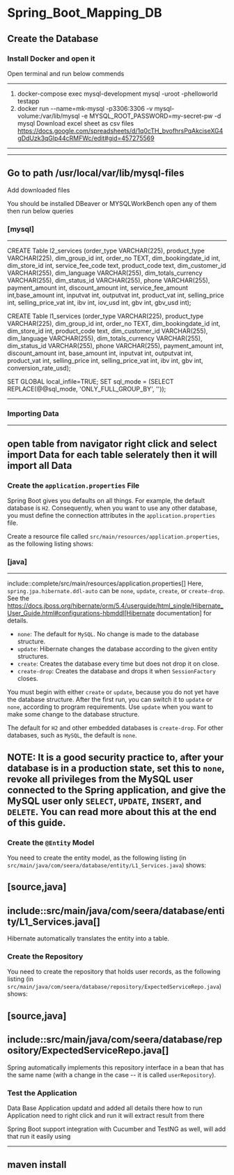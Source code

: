 # Spring_Boot_Mapping_DB

## Create the Database

### **Install Docker and open it**
Open terminal and run below commends

----
1. docker-compose exec  mysql-development mysql -uroot -phelloworld testapp
2. docker run --name=mk-mysql -p3306:3306 -v mysql-volume:/var/lib/mysql -e MYSQL_ROOT_PASSWORD=my-secret-pw -d mysql
Download excel sheet as csv files https://docs.google.com/spreadsheets/d/1q0cTH_bvofhrsPqAkciseXG4gDdUzk3qGlp44cRMFWc/edit#gid=457275569
----

----
Go to path 
/usr/local/var/lib/mysql-files
----
Add downloaded files

You should be installed DBeaver or MYSQLWorkBench
open any of them then run below queries

### [mysql]
----
CREATE Table l2_services (order_type VARCHAR(225), product_type VARCHAR(225), dim_group_id int, order_no TEXT, dim_bookingdate_id int, dim_store_id int, service_fee_code text, product_code text, dim_customer_id VARCHAR(255),	dim_language VARCHAR(255),	dim_totals_currency VARCHAR(255), dim_status_id VARCHAR(255), phone VARCHAR(255),	payment_amount int,	discount_amount int,	service_fee_amount int,base_amount int,	inputvat int,	outputvat int,	product_vat	int, selling_price	int, selling_price_vat	int, ibv int, iov_usd int, gbv int, gbv_usd int);

CREATE Table l1_services (order_type VARCHAR(225), product_type VARCHAR(225), dim_group_id int, order_no TEXT, dim_bookingdate_id int, dim_store_id int,  product_code text, dim_customer_id VARCHAR(255),	dim_language VARCHAR(255),	dim_totals_currency VARCHAR(255), dim_status_id VARCHAR(255), phone VARCHAR(255),	payment_amount int,	discount_amount int,	base_amount int,	inputvat int,	outputvat int,	product_vat	int, selling_price	int, selling_price_vat	int, ibv int, gbv int, conversion_rate_usd);

SET GLOBAL local_infile=TRUE;
SET sql_mode = (SELECT REPLACE(@@sql_mode, 'ONLY_FULL_GROUP_BY', ''));

----

### Importing Data
----
open table from navigator right click and select import Data for each table selerately then it will import all Data
----



### Create the `application.properties` File

Spring Boot gives you defaults on all things. For example, the default database is `H2`.
Consequently, when you want to use any other database, you must define the connection
attributes in the `application.properties` file.

Create a resource file called `src/main/resources/application.properties`, as the
following listing shows:


### [java]
----
include::complete/src/main/resources/application.properties[]
Here, `spring.jpa.hibernate.ddl-auto` can be `none`, `update`, `create`, or `create-drop`.
See the https://docs.jboss.org/hibernate/orm/5.4/userguide/html_single/Hibernate_User_Guide.html#configurations-hbmddl[Hibernate documentation] for details.

* `none`: The default for `MySQL`. No change is made to the database structure.
* `update`: Hibernate changes the database according to the given entity structures.
* `create`: Creates the database every time but does not drop it on close.
* `create-drop`: Creates the database and drops it when `SessionFactory` closes.

You must begin with either `create` or `update`, because you do not yet have the database
structure. After the first run, you can switch it to `update` or `none`, according to
program requirements. Use `update` when you want to make some change to the database
structure.

The default for `H2` and other embedded databases is `create-drop`. For other databases,
such as `MySQL`, the default is `none`.

NOTE: It is a good security practice to, after your database is in a production state, set
this to `none`, revoke all privileges from the MySQL user connected to the Spring
application, and give the MySQL user only `SELECT`, `UPDATE`, `INSERT`, and `DELETE`. You
can read more about this at the end of this guide.
----

### Create the `@Entity` Model

You need to create the entity model, as the following listing
(in `src/main/java/com/seera/database/entity/L1_Services.java`) shows:


[source,java]
----
include::src/main/java/com/seera/database/entity/L1_Services.java[]
----


Hibernate automatically translates the entity into a table.

### Create the Repository

You need to create the repository that holds user records, as the following listing
(in `src/main/java/com/seera/database/repository/ExpectedServiceRepo.java`) shows:

[source,java]
----
include::src/main/java/com/seera/database/repository/ExpectedServiceRepo.java[]
----


Spring automatically implements this repository interface in a bean that has the same name
(with a change in the case -- it is called `userRepository`).


### Test the Application

Data Base Application updatd and added all details there how to run Application need to right click and run it will extract result from there

Spring Boot support integration with Cucumber and TestNG as well, will add that 
run it easily using 

----
maven install
----

